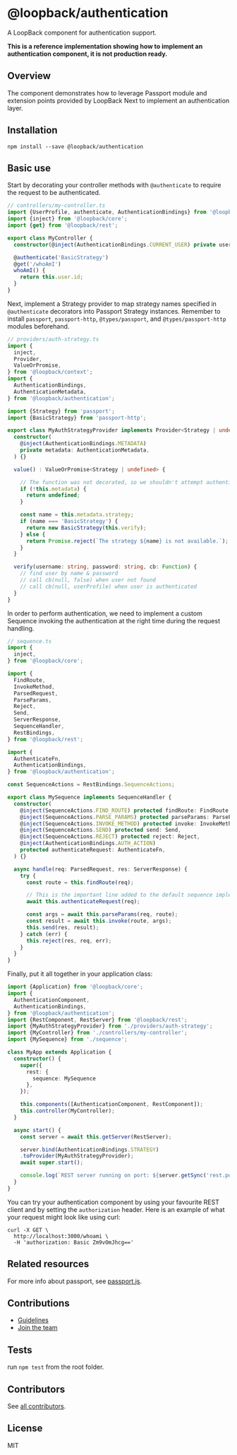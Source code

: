 # @loopback/authentication

A LoopBack component for authentication support.

**This is a reference implementation showing how to implement an authentication component, it is not production ready.**

## Overview

The component demonstrates how to leverage Passport module and extension points
provided by LoopBack Next to implement an authentication layer.

## Installation

```shell
npm install --save @loopback/authentication
```

## Basic use

Start by decorating your controller methods with `@authenticate` to require
the request to be authenticated.

```ts
// controllers/my-controller.ts
import {UserProfile, authenticate, AuthenticationBindings} from '@loopback/authentication';
import {inject} from '@loopback/core';
import {get} from '@loopback/rest';

export class MyController {
  constructor(@inject(AuthenticationBindings.CURRENT_USER) private user: UserProfile) {}

  @authenticate('BasicStrategy')
  @get('/whoAmI')
  whoAmI() {
    return this.user.id;
  }
}
```

Next, implement a Strategy provider to map strategy names specified
in `@authenticate` decorators into Passport Strategy instances.
Remember to install `passport`, `passport-http`, `@types/passport`, and
`@types/passport-http` modules beforehand.

```ts
// providers/auth-strategy.ts
import {
  inject,
  Provider,
  ValueOrPromise,
} from '@loopback/context';
import {
  AuthenticationBindings,
  AuthenticationMetadata,
} from '@loopback/authentication';

import {Strategy} from 'passport';
import {BasicStrategy} from 'passport-http';

export class MyAuthStrategyProvider implements Provider<Strategy | undefined> {
  constructor(
    @inject(AuthenticationBindings.METADATA)
    private metadata: AuthenticationMetadata,
  ) {}

  value() : ValueOrPromise<Strategy | undefined> {

    // The function was not decorated, so we shouldn't attempt authentication
    if (!this.metadata) {
      return undefined;
    }

    const name = this.metadata.strategy;
    if (name === 'BasicStrategy') {
      return new BasicStrategy(this.verify);
    } else {
      return Promise.reject(`The strategy ${name} is not available.`);
    }
  }

  verify(username: string, password: string, cb: Function) {
    // find user by name & password
    // call cb(null, false) when user not found
    // call cb(null, userProfile) when user is authenticated
  }
}
```

In order to perform authentication, we need to implement a custom Sequence
invoking the authentication at the right time during the request handling.

```ts
// sequence.ts
import {
  inject,
} from '@loopback/core';

import {
  FindRoute,
  InvokeMethod,
  ParsedRequest,
  ParseParams,
  Reject,
  Send,
  ServerResponse,
  SequenceHandler,
  RestBindings,
} from '@loopback/rest';

import {
  AuthenticateFn,
  AuthenticationBindings,
} from '@loopback/authentication';

const SequenceActions = RestBindings.SequenceActions;

export class MySequence implements SequenceHandler {
  constructor(
    @inject(SequenceActions.FIND_ROUTE) protected findRoute: FindRoute,
    @inject(SequenceActions.PARSE_PARAMS) protected parseParams: ParseParams,
    @inject(SequenceActions.INVOKE_METHOD) protected invoke: InvokeMethod,
    @inject(SequenceActions.SEND) protected send: Send,
    @inject(SequenceActions.REJECT) protected reject: Reject,
    @inject(AuthenticationBindings.AUTH_ACTION)
    protected authenticateRequest: AuthenticateFn,
  ) {}

  async handle(req: ParsedRequest, res: ServerResponse) {
    try {
      const route = this.findRoute(req);

      // This is the important line added to the default sequence implementation
      await this.authenticateRequest(req);

      const args = await this.parseParams(req, route);
      const result = await this.invoke(route, args);
      this.send(res, result);
    } catch (err) {
      this.reject(res, req, err);
    }
  }
}
```

Finally, put it all together in your application class:

```ts
import {Application} from '@loopback/core';
import {
  AuthenticationComponent,
  AuthenticationBindings,
} from '@loopback/authentication';
import {RestComponent, RestServer} from '@loopback/rest';
import {MyAuthStrategyProvider} from './providers/auth-strategy';
import {MyController} from './controllers/my-controller';
import {MySequence} from './sequence';

class MyApp extends Application {
  constructor() {
    super({
      rest: {
        sequence: MySequence
      },
    });

    this.components([AuthenticationComponent, RestComponent]);
    this.controller(MyController);
  }

  async start() {
    const server = await this.getServer(RestServer);

    server.bind(AuthenticationBindings.STRATEGY)
    .toProvider(MyAuthStrategyProvider);
    await super.start();

    console.log(`REST server running on port: ${server.getSync('rest.port')}`);
  }
}
```

You can try your authentication component by using your favourite REST client
and by setting the `authorization` header. Here is an example of what your
request might look like using curl:
```
curl -X GET \
  http://localhost:3000/whoami \
  -H 'authorization: Basic Zm9vOmJhcg=='
```

## Related resources

For more info about passport, see [passport.js](http://passportjs.org/).

## Contributions

- [Guidelines](https://github.com/strongloop/loopback-next/wiki/Contributing#guidelines)
- [Join the team](https://github.com/strongloop/loopback-next/issues/110)

## Tests

run `npm test` from the root folder.

## Contributors

See [all contributors](https://github.com/strongloop/loopback-next/graphs/contributors).

## License

MIT
